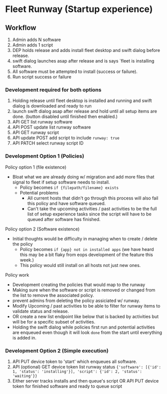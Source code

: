 # Fleet Runway (Startup experience)

## Workflow

1. Admin adds N software
2. Admin adds 1 script
3. DEP holds release and adds install fleet desktop and swift dialog before release.
4. swift dialog launches asap after release and is says `fleet is installing software.
5. All software must be attempted to install (success or failure).
6. Run script success or failure


### Development required for both options

1. Holding release until fleet desktop is installed and running and swift dialog is downloaded and
   ready to run
2. launch swift dialog asap after release and hold until all setup items are done. (button disabled
   until finished then enabled.)
3. API GET list runway software
4. API POST update list runway software
5. API GET runway script
6. API update POST add script to include `runway: true`
7. API PATCH select runway script ID


### Development Option 1 (Policies)

Policy option 1 (file existence)
* Bloat what we are already doing w/ migration and add more files that signal to fleet if setup software needs to install.
  * Policy becomes `if {filepath/filename} exists`
  * Potential problems
    * All current hosts that didn't go through this process will also fail this policy and have software queued.
    * Can't take the upcoming activities / past activities to be the full list of setup experience
      tasks since the script will have to be queued after software has finished.


Policy option 2 (Software existence)
* Initial thoughts would be difficulty in managing when to create / delete the policy
   * Policy becomes `if {app} not in installed apps` (we have heard this may be a bit flaky from
     eops development of the feature this week.)
   * This policy would still install on all hosts not just new ones.

Policy work
* Development creating the policies that would map to the runway
* Making sure when the software or script is removed or changed from the list to remove the
  associated policy.
* prevent admins from deleting the policy assiciated w/ runway.
* Modify Upcoming / past activities to be able to filter for runway items to validate status and
  release.
* OR create a new list endpoint like below that is backed by activities but will be for a specific
  subset of activities.
* Holding the swift dialog while policies first run and potential activities are enqueued even
  though it will look `done` from the start until everything is added in.


### Development Option 2 (Simple execution)

1. API PUT device token to 'start' which enqueues all software.
2. API (optional) GET device token list runway status
    `{'software': [{'id': 1, 'status': 'installing'}], 'script': {'id': 2, 'status': 'waiting'}}`
3. Either server tracks installs and then queue's script OR API PUT device token for finished
   software and ready to queue script
